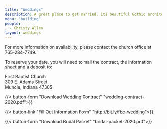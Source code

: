 ```yaml
---
title: "Weddings"
description: A great place to get married. Its beautiful Gothic architecture makes it one of Muncie’s most beautiful churches.
menu: "building"
people:
  - Christy Allen
layout: weddings
---
```


For more information on availability, please contact the church office at 765-284-7749.

To reserve your date, you will need to mail the contract, the information sheet and a deposit to:

First Baptist Church  
309 E. Adams Street  
Muncie, Indiana 47305

{{< button-form "Download Wedding Contract" "wedding-contract-2020.pdf">}}

{{< button-link "Fill Out Information Form" "http://bit.ly/fbc-wedding">}}

{{< button-form "Download Bridal Packet" "bridal-packet-2020.pdf">}}


